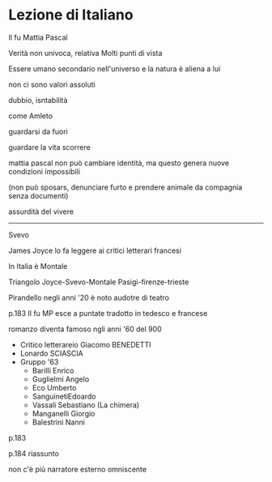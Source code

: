 # Lezione di Italiano


Il fu Mattia Pascal


Verità non univoca, relativa
Molti punti di vista

Essere umano secondario nell'universo
e la natura è aliena a lui

non ci sono valori assoluti


dubbio, isntabilità

come Amleto

guardarsi da fuori

guardare la vita scorrere


mattia pascal non può cambiare identità, ma questo genera nuove condizioni impossibili

(non può sposars, denunciare furto e prendere animale da compagnia senza documenti)

assurdità del vivere

---
Svevo

James Joyce lo fa leggere ai critici letterari francesi


In Italia è Montale

Triangolo
Joyce-Svevo-Montale
Pasigi-firenze-trieste


Pirandello negli anni '20 è noto audotre di teatro


p.183  Il fu MP
esce a puntate
tradotto in tedesco e francese


romanzo diventa famoso ngli anni '60 del 900


* Critico letterareio Giacomo BENEDETTI
* Lonardo SCIASCIA
* Gruppo '63
	* Barilli Enrico
	* Guglielmi Angelo
	* Eco Umberto
	* SanguinetiEdoardo
	* Vassali Sebastiano (La chimera)
	* Manganelli Giorgio
	* Balestrini Nanni

p.183

p.184 riassunto

non c'è più narratore esterno omniscente
<!--stackedit_data:
eyJoaXN0b3J5IjpbMTEyNTk0NTcwNywtMjEwNDI4MDAyXX0=
-->